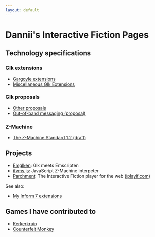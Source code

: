 ```yaml
---
layout: default
---
```


# Dannii's Interactive Fiction Pages

## Technology specifications

### Glk extensions

 - [Gargoyle extensions](gargoyle.md)
 - [Miscellaneous Glk Extensions](misc-glk.md)

### Glk proposals

 - [Other proposals](glk-proposals.md)
 - [Out-of-band messaging (proposal)](outofband.md)

### Z-Machine

 - [The Z-Machine Standard 1.2 (draft)](zspec12.md)

## Projects

 - [Emglken](https://github.com/curiousdannii/emglken): Glk meets Emscripten
 - [ifvms.js](https://github.com/curiousdannii/ifvms.js): JavaScript Z-Machine interpeter
 - [Parchment](https://github.com/curiousdannii/parchment): The Interactive Fiction player for the web ([iplayif.com](https://iplayif.com/))

See also:

 - [My Inform 7 extensions](https://github.com/i7/extensions/tree/master/Dannii%20Willis)

## Games I have contributed to

 - [Kerkerkruip](https://github.com/i7/kerkerkruip)
 - [Counterfeit Monkey](https://github.com/i7/counterfeit-monkey)